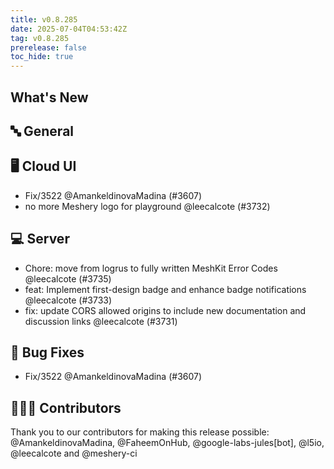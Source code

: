 ```yaml
---
title: v0.8.285
date: 2025-07-04T04:53:42Z
tag: v0.8.285
prerelease: false
toc_hide: true
---
```


## What's New
## 🔤 General
## 🖥 Cloud UI

- Fix/3522 @AmankeldinovaMadina (#3607)
- no more Meshery logo for playground @leecalcote (#3732)

## 💻 Server

- Chore: move from logrus to fully written MeshKit Error Codes @leecalcote (#3735)
- feat: Implement first-design badge and enhance badge notifications @leecalcote (#3733)
- fix: update CORS allowed origins to include new documentation and discussion links @leecalcote (#3731)

## 🐛 Bug Fixes

- Fix/3522 @AmankeldinovaMadina (#3607)

## 👨🏽‍💻 Contributors

Thank you to our contributors for making this release possible:
@AmankeldinovaMadina, @FaheemOnHub, @google-labs-jules[bot], @l5io, @leecalcote and @meshery-ci

